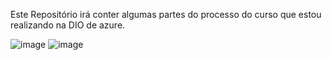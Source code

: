 Este Repositório irá conter algumas partes do processo do curso que estou realizando na DIO de azure.

![image](https://github.com/user-attachments/assets/556da1bc-2375-4d62-b0b5-5ee42417755a)
![image](https://github.com/user-attachments/assets/c6cba4a4-40e3-46ea-b7b1-a3175caf387e)
